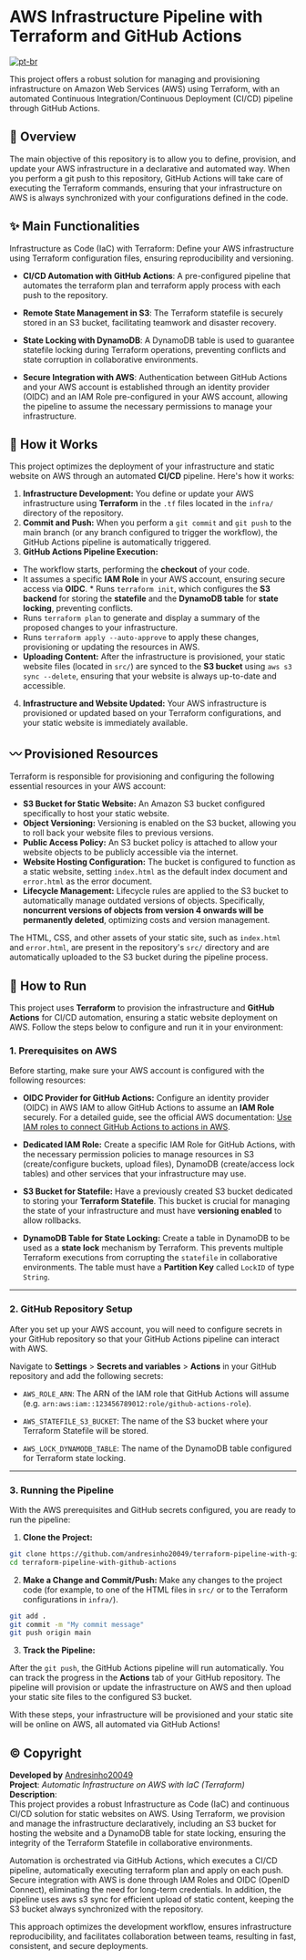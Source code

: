 # AWS Infrastructure Pipeline with Terraform and GitHub Actions

[![pt-br](https://img.shields.io/badge/lang-pt--br-green.svg)](https://github.com/andresinho20049/terraform-pipeline-with-github-actions/blob/main/README.pt-br.md)

This project offers a robust solution for managing and provisioning infrastructure on Amazon Web Services (AWS) using Terraform, with an automated Continuous Integration/Continuous Deployment (CI/CD) pipeline through GitHub Actions.

## 🚀 Overview
The main objective of this repository is to allow you to define, provision, and update your AWS infrastructure in a declarative and automated way. When you perform a git push to this repository, GitHub Actions will take care of executing the Terraform commands, ensuring that your infrastructure on AWS is always synchronized with your configurations defined in the code.

## ✨ Main Functionalities
Infrastructure as Code (IaC) with Terraform: Define your AWS infrastructure using Terraform configuration files, ensuring reproducibility and versioning.

* **CI/CD Automation with GitHub Actions**: A pre-configured pipeline that automates the terraform plan and terraform apply process with each push to the repository.

* **Remote State Management in S3**: The Terraform statefile is securely stored in an S3 bucket, facilitating teamwork and disaster recovery.

* **State Locking with DynamoDB**: A DynamoDB table is used to guarantee statefile locking during Terraform operations, preventing conflicts and state corruption in collaborative environments.

* **Secure Integration with AWS**: Authentication between GitHub Actions and your AWS account is established through an identity provider (OIDC) and an IAM Role pre-configured in your AWS account, allowing the pipeline to assume the necessary permissions to manage your infrastructure.

## 🚀 How it Works

This project optimizes the deployment of your infrastructure and static website on AWS through an automated **CI/CD** pipeline. Here's how it works:

1. **Infrastructure Development:** You define or update your AWS infrastructure using **Terraform** in the `.tf` files located in the `infra/` directory of the repository.
2. **Commit and Push:** When you perform a `git commit` and `git push` to the main branch (or any branch configured to trigger the workflow), the GitHub Actions pipeline is automatically triggered.
3. **GitHub Actions Pipeline Execution:**
* The workflow starts, performing the **checkout** of your code.
* It assumes a specific **IAM Role** in your AWS account, ensuring secure access via **OIDC**. * Runs `terraform init`, which configures the **S3 backend** for storing the **statefile** and the **DynamoDB table** for **state locking**, preventing conflicts.
* Runs `terraform plan` to generate and display a summary of the proposed changes to your infrastructure.
* Runs `terraform apply --auto-approve` to apply these changes, provisioning or updating the resources in AWS.
* **Uploading Content:** After the infrastructure is provisioned, your static website files (located in `src/`) are synced to the **S3 bucket** using `aws s3 sync --delete`, ensuring that your website is always up-to-date and accessible.
4. **Infrastructure and Website Updated:** Your AWS infrastructure is provisioned or updated based on your Terraform configurations, and your static website is immediately available.

## 〰️ Provisioned Resources

Terraform is responsible for provisioning and configuring the following essential resources in your AWS account:

* **S3 Bucket for Static Website:** An Amazon S3 bucket configured specifically to host your static website.
* **Object Versioning:** Versioning is enabled on the S3 bucket, allowing you to roll back your website files to previous versions.
* **Public Access Policy:** An S3 bucket policy is attached to allow your website objects to be publicly accessible via the internet.
* **Website Hosting Configuration:** The bucket is configured to function as a static website, setting `index.html` as the default index document and `error.html` as the error document.
* **Lifecycle Management:** Lifecycle rules are applied to the S3 bucket to automatically manage outdated versions of objects. Specifically, **noncurrent versions of objects from version 4 onwards will be permanently deleted**, optimizing costs and version management.

The HTML, CSS, and other assets of your static site, such as `index.html` and `error.html`, are present in the repository's `src/` directory and are automatically uploaded to the S3 bucket during the pipeline process.

## 🎯 How to Run

This project uses **Terraform** to provision the infrastructure and **GitHub Actions** for CI/CD automation, ensuring a static website deployment on AWS. Follow the steps below to configure and run it in your environment:

### 1\. Prerequisites on AWS

Before starting, make sure your AWS account is configured with the following resources:

* **OIDC Provider for GitHub Actions:** Configure an identity provider (OIDC) in AWS IAM to allow GitHub Actions to assume an **IAM Role** securely. For a detailed guide, see the official AWS documentation: [Use IAM roles to connect GitHub Actions to actions in AWS](https://aws.amazon.com/blogs/security/use-iam-roles-to-connect-github-actions-to-actions-in-aws/).

* **Dedicated IAM Role:** Create a specific IAM Role for GitHub Actions, with the necessary permission policies to manage resources in S3 (create/configure buckets, upload files), DynamoDB (create/access lock tables) and other services that your infrastructure may use.
* **S3 Bucket for Statefile:** Have a previously created S3 bucket dedicated to storing your **Terraform Statefile**. This bucket is crucial for managing the state of your infrastructure and must have **versioning enabled** to allow rollbacks.
* **DynamoDB Table for State Locking:** Create a table in DynamoDB to be used as a **state lock** mechanism by Terraform. This prevents multiple Terraform executions from corrupting the `statefile` in collaborative environments. The table must have a **Partition Key** called `LockID` of type `String`.

-----

### 2\. GitHub Repository Setup

After you set up your AWS account, you will need to configure secrets in your GitHub repository so that your GitHub Actions pipeline can interact with AWS.

Navigate to **Settings** \> **Secrets and variables** \> **Actions** in your GitHub repository and add the following secrets:

* `AWS_ROLE_ARN`: The ARN of the IAM role that GitHub Actions will assume (e.g. `arn:aws:iam::123456789012:role/github-actions-role`).

* `AWS_STATEFILE_S3_BUCKET`: The name of the S3 bucket where your Terraform Statefile will be stored.

* `AWS_LOCK_DYNAMODB_TABLE`: The name of the DynamoDB table configured for Terraform state locking.

-----

### 3\. Running the Pipeline

With the AWS prerequisites and GitHub secrets configured, you are ready to run the pipeline:

1. **Clone the Project:**

```bash
git clone https://github.com/andresinho20049/terraform-pipeline-with-github-actions.git
cd terraform-pipeline-with-github-actions
```

2. **Make a Change and Commit/Push:**
Make any changes to the project code (for example, to one of the HTML files in `src/` or to the Terraform configurations in `infra/`).

```bash
git add .
git commit -m "My commit message"
git push origin main
```

3. **Track the Pipeline:**

After the `git push`, the GitHub Actions pipeline will run automatically. You can track the progress in the **Actions** tab of your GitHub repository. The pipeline will provision or update the infrastructure on AWS and then upload your static site files to the configured S3 bucket.

With these steps, your infrastructure will be provisioned and your static site will be online on AWS, all automated via GitHub Actions!

## ©️ Copyright
**Developed by** [Andresinho20049](https://andresinho20049.com.br/) \
**Project**: *Automatic Infrastructure on AWS with IaC (Terraform)* \
**Description**: \
This project provides a robust Infrastructure as Code (IaC) and continuous CI/CD solution for static websites on AWS. Using Terraform, we provision and manage the infrastructure declaratively, including an S3 bucket for hosting the website and a DynamoDB table for state locking, ensuring the integrity of the Terraform Statefile in collaborative environments.

Automation is orchestrated via GitHub Actions, which executes a CI/CD pipeline, automatically executing terraform plan and apply on each push. Secure integration with AWS is done through IAM Roles and OIDC (OpenID Connect), eliminating the need for long-term credentials. In addition, the pipeline uses aws s3 sync for efficient upload of static content, keeping the S3 bucket always synchronized with the repository.

This approach optimizes the development workflow, ensures infrastructure reproducibility, and facilitates collaboration between teams, resulting in fast, consistent, and secure deployments.